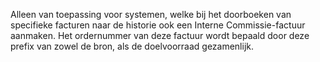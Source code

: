 Alleen van toepassing voor systemen, welke bij het doorboeken van specifieke facturen naar de historie ook een Interne Commissie-factuur aanmaken. Het ordernummer van deze factuur wordt bepaald door deze prefix van zowel de bron, als de doelvoorraad gezamenlijk.
